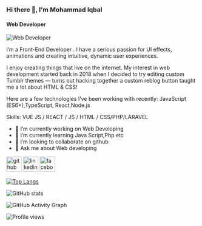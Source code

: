 ### Hi there 👋, I'm Mohammad Iqbal
#### Web Developer
![Web Developer](https://media-exp1.licdn.com/dms/image/C5603AQEy_lCgNzBXmg/profile-displayphoto-shrink_100_100/0/1649611553049?e=1658966400&v=beta&t=9jNxaSINqrle1Xowbl2euSCktsAEmr6-dFg7tD8U-3s)

I’m a Front-End Developer . I have a serious passion for UI effects, animations and creating intuitive, dynamic user experiences.

I enjoy creating things that live on the internet. My interest in web development started back in 2018 when I decided to try editing custom Tumblr themes — turns out hacking together a custom reblog button taught me a lot about HTML & CSS!

Here are a few technologies I’ve been working with recently: JavaScript (ES6+),TypeScript, React,Node.js

Skills: VUE JS / REACT / JS / HTML / CSS/PHP/LARAVEL

- 🔭 I’m currently working on Web Developing 
- 🌱 I’m currently learning Java Script,Php etc 
- 👯 I’m looking to collaborate on github 
- 💬 Ask me about Web developing 


[<img src='https://cdn.jsdelivr.net/npm/simple-icons@3.0.1/icons/github.svg' alt='github' height='40'>](https://github.com/https://github.com/iqbalhossain550)  [<img src='https://cdn.jsdelivr.net/npm/simple-icons@3.0.1/icons/linkedin.svg' alt='linkedin' height='40'>](https://www.linkedin.com/in/https://www.linkedin.com/in/mohammad-iqbal-hossain-514457221//)  [<img src='https://cdn.jsdelivr.net/npm/simple-icons@3.0.1/icons/facebook.svg' alt='facebook' height='40'>](https://www.facebook.com/https://www.facebook.com/profile.php?id=100041262888177)  

[![Top Langs](https://github-readme-stats.vercel.app/api/top-langs/?username=https://github.com/iqbalhossain550)](https://github.com/anuraghazra/github-readme-stats)

![GitHub stats](https://github-readme-stats.vercel.app/api?username=https://github.com/iqbalhossain550&show_icons=true)  

![GitHub Activity Graph](https://activity-graph.herokuapp.com/graph?username=https://github.com/iqbalhossain550)  

![Profile views](https://gpvc.arturio.dev/https://github.com/iqbalhossain550)  
